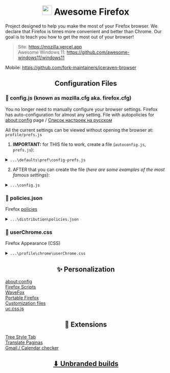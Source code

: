 <h1 align="center"><img width=30px src="https://upload.wikimedia.org/wikipedia/commons/thumb/a/a0/Firefox_logo%2C_2019.svg/1200px-Firefox_logo%2C_2019.svg.png"></img> Awesome Firefox</h1>

Project designed to help you make the most of your Firefox browser. We declare that Firefox is times more convenient and better than Chrome. Our goal is to teach you how to get the most out of your browser!

> Site: https://mozilla.vercel.app
> <br>
> Awesome Windows 11: https://github.com/awesome-windows11/windows11

Mobile: https://github.com/fork-maintainers/iceraven-browser

<h2 align="center">Configuration Files</h2>

<h3>📜 config.js (known as mozilla.cfg aka. firefox.cfg)</h3>

You no longer need to manually configure your browser settings. Firefox has auto-configuration for almost any setting. File with autopolicies for [about:config](https://searchfox.org/mozilla-release/source/browser/app/profile/firefox.js) page / [Список настроек на русском](https://forum.mozilla-russia.org/viewtopic.php?id=36226)

All the current settings can be viewed without opening the browser at: `profile/prefs.js`

1. **IMPORTANT:** for THIS file to work, create a file (`autoconfig.js`, `prefs.js`):

<details><summary><code>...\defaults\pref\config-prefs.js</code></summary>

``` js
pref("general.config.obscure_value", 0);
pref("general.config.filename", "config.js");
pref("general.config.sandbox_enabled", false);
```
</details>

2. AFTER that you can create the file (*here are some examples of the most famous settings*):

<details><summary><code>...\config.js</code></summary>
	
```js
// extensions
lockPref('xpinstall.signatures.required', false);
// update
lockPref("app.update.auto", false)
lockPref("app.update.background.enabled", false)
// compact mode
lockPref("browser.compactmode.show", true);
lockPref("browser.uidensity", 1)
//safebrowsing Google
lockPref("browser.safebrowsing.malware.enabled", false)
lockPref("browser.safebrowsing.phishing.enabled", false)
lockPref("browser.safebrowsing.blockedURIs.enabled", false)
lockPref("browser.safebrowsing.downloads.remote.enabled", false)
lockPref("browser.safebrowsing.provider.google.updateURL", "none")
lockPref("browser.safebrowsing.provider.google4.updateURL", "none")
lockPref("browser.safebrowsing.provider.google4.dataSharingUR", "none")
lockPref("browser.safebrowsing.provider.google4.gethashURL", "none")
// Block dangerous downloads
lockPref("browser.safebrowsing.downloads.enabled", false) 
// Warn you about unwanted and uncommon software
lockPref("browser.safebrowsing.downloads.remote.block_uncommon", false)
// telemetry
lockPref("toolkit.telemetry.enabled", false)
lockPref("toolkit.telemetry.server", "none")
lockPref("dom.ipc.plugins.flash.subprocess.crashreporter.enabled", false)
lockPref("app.normandy.enabled", false)
lockPref("app.normandy.first_run", false)
lockPref("app.normandy.api_url", "none")
// pocket
lockPref("extensions.pocket.enabled", false)
lockPref("extensions.pocket.api", "none")
lockPref("extensions.pocket.site", "none")
// css
lockPref("toolkit.legacyUserProfileCustomizations.stylesheets", true)
lockPref("widget.non-native-theme.scrollbar.style", 1)
lockPref("nglayout.enable_drag_images", false)
// containers
lockPref("privacy.userContext.enabled", true)
lockPref("privacy.userContext.ui.enabled", true)
// reader
lockPref("reader.parse-on-load.enabled", false)
// search page
lockPref("accessibility.typeaheadfind", false) // чтобы поиск не набирался сразу
lockPref("accessibility.typeaheadfind.autostart", false)
// notification
lockPref("alerts.useSystemBackend", true)
// about:config
lockPref("browser.aboutConfig.showWarning", false)
// download
lockPref("browser.download.autohideButton", false)
lockPref("browser.download.useDownloadDir", false)
// last session
lockPref("browser.startup.page", 3)
// tabs preview taskbar
lockPref("browser.taskbar.previews.enable", false)
// UTF8 decode
lockPref("browser.urlbar.decodeURLsOnCopy", true)
// space double click
lockPref("layout.word_select.eat_space_to_next_word", false)
// account
lockPref("network.http.windows-sso.enabled", false)
// calculator
lockPref("browser.urlbar.suggest.calculator", true)
// tabs animation off
lockPref("ui.prefersReducedMotion", "1")
// ctrl + tab menu
lockPref("browser.ctrlTab.sortByRecentlyUsed", true)
// Open links in tabs of new tab (windows = 2)
lockPref("browser.link.open_newwindow", 3)
// open links in searchbar of current tab
lockPref("browser.urlbar.openintab", false)
// smoothscrolling
lockPref("general.smoothScroll", false)
// autofill logins and passwords
lockPref("signon.autofillForms", false)
// suggest and generate strong password
lockPref("signon.generation.enabled", false)
// Provide search suggestions
lockPref("browser.search.suggest.enabled", true)
// Show search suggestions in adress bar results
lockPref("browser.urlbar.suggest.searches", true)
// Show search suggestions in Private Windows
lockPref("browser.search.suggest.enabled.private", true)
// Search bar in toolbar
lockPref("browser.search.widget.inNavBar", false)
// spellcheck on
lockPref("layout.spellcheckDefault", 1)
// max count search bar
lockPref("browser.urlbar.maxRichResults", 20)
// useragent
lockPref("general.useragent.override", "Mozilla/5.0 (Windows NT 10.0; Win64; x64) AppleWebKit/537.36 (KHTML, like Gecko) Chrome/102.0.5005.63 Safari/537.36")
```
</details>

<h3>📜 policies.json</h3>

Firefox [policies](https://github.com/mozilla/policy-templates/blob/master/README.md)

<details><summary><code>...\distribution\policies.json</code></summary>
	
  ```json
{
  "policies": {
    "DisableAppUpdate": true,
	"DisableFirefoxAccounts": true,
	"DisableFirefoxScreenshots": true,
	"DisablePocket": true,
	"DisableSetDesktopBackground": true,
	"DisableTelemetry": true,
	"DontCheckDefaultBrowser": true,
	"PasswordManagerEnabled": false
    }
}
  ```
</details>

<h3>📜 userChrome.css</h3>

Firefox Appearance (CSS)

<details><summary><code>...\profile\chrome\userChrome.css</code></summary>
	
https://github.com/MrOtherGuy/firefox-csshacks/tree/master/chrome
<br>
https://github.com/mbnuqw/sidebery/wiki/Firefox-Styles-Snippets-(via-userChrome.css)
<br>
https://github.com/Aris-t2/CustomCSSforFx/tree/master/fx60-90
<br>
https://github.com/Timvde/UserChrome-Tweaks

```css
/* compact_menus_proton */
.subview-subheader,
panelview .toolbarbutton-1,
.subviewbutton,
.widget-overflow-list .toolbarbutton-1 {
  padding: 2px !important;
}
	
menupopup > menuitem,
menupopup > menu {
  padding-block: 2px !important;
}

#context-navigation :-moz-any(#context-back,#context-forward,#context-reload,#context-stop,#context-bookmarkpage) {
  padding: 2px !important;
  -moz-margin-start: -10px !important;
}
```
	
MORE SOON...
</details>
<h2 align="center">✨ Personalization</h2>

[about:config](https://searchfox.org/mozilla-release/source/browser/app/profile/firefox.js)
<br>
[Firefox Scripts](https://github.com/xiaoxiaoflood/firefox-scripts)
<br>
[WaveFox](https://github.com/QNetITQ/WaveFox)
<br>
[Portable Firefox](https://github.com/UndertakerBen/PorFirefoxUpd)
<br>
[Customization files](https://github.com/auberginehill/firefox-customization-files)
<br>
[uc.css.js](https://github.com/aminomancer/uc.css.js)

<h2 align="center">🧰 Extensions</h2>

[Tree Style Tab](https://github.com/piroor/treestyletab)
<br>
[Translate Paginas](https://github.com/FilipePS/Traduzir-paginas-web)
<br>
[Gmail / Calendar checker](https://addons.mozilla.org/ru/firefox/user/1204619)

<h2 align="center"><a href="https://github.com/awesome-windows11/firefox/blob/main/UnbrandedBuilds.md">⬇ Unbranded builds</a></h2>
